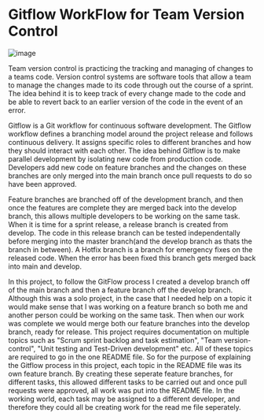 # Gitflow WorkFlow for Team Version Control

![image](https://miro.medium.com/max/577/1*AAU1VCV8LMHvVPBYxMBsxg.png)

Team version control is practicing the tracking and managing of changes to a teams code. Version control systems are software tools that allow a team to manage the changes made to its code through out the course of a sprint. The idea behind it is to keep track of every change made to the code and be able to revert back to an earlier version of the code in the event of an error. 

Gitflow is a Git workflow for continuous software development. The Gitflow workflow defines a branching model around the project release and follows continuous delivery. It assigns specific roles to different branches and how they should interact with each other. The idea behind Gitflow is to make parallel development by isolating new code from production code. Developers add new code on feature branches and the changes on these branches are only merged into the main branch once pull requests to do so have been approved. 

Feature branches are branched off of the development branch, and then once the features are complete they are merged back into the develop branch, this allows multiple developers to be working on the same task. When it is time for a sprint release, a release branch is created from develop. The code in this release branch can be tested independentally before merging into the master branch(and the develop branch as thats the branch in between). A Hotfix branch is a branch for emergency fixes on the released code. When the error has been fixed this branch gets merged back into main and develop.

In this project, to follow the GitFlow process I created a develop branch off of the main branch and then a feature branch off the develop branch. Although this was a solo project, in the case that I needed help on a topic it would make sense that I was working on a feature branch so both me and another person could be working on the same task. Then when our work was complete we would merge both our feature branches into the develop branch, ready for release. This project requires documentation on multiple topics such as "Scrum sprint backlog and task estimation", "Team version-control", "Unit testing and Test-Driven development" etc. All of these topics are required to go in the one README file. So for the purpose of explaining the Gitflow process in this project, each topic in the README file was its own feature branch. By creating these seperate feature branches, for different tasks, this allowed different tasks to be carried out and once pull requests were approved, all work was put into the README file. In the working world, each task may be assigned to a different developer, and therefore they could all be creating work for the read me file seperately. 